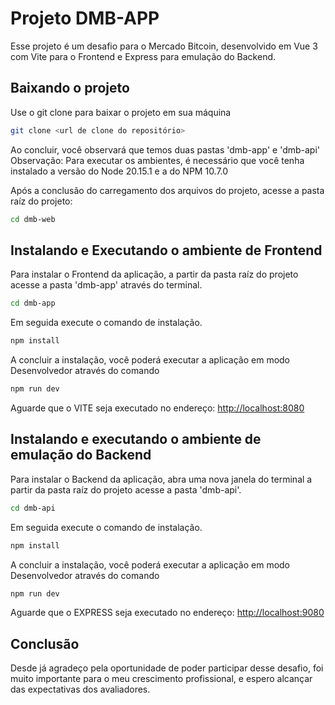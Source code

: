 # Projeto DMB-APP

Esse projeto é um desafio para o Mercado Bitcoin, desenvolvido em Vue 3 com Vite para o Frontend e Express para emulação do Backend.



## Baixando o projeto

Use o git clone para baixar o projeto em sua máquina
```sh
git clone <url de clone do repositório>
```
Ao concluir, você observará que temos duas pastas 'dmb-app' e  'dmb-api'
Observação: Para executar os ambientes, é necessário que você tenha instalado a versão do Node 20.15.1 e a do NPM 10.7.0

Após a conclusão do carregamento dos arquivos do projeto, acesse a pasta raíz do projeto:
```sh
cd dmb-web
```



## Instalando e Executando o ambiente de Frontend

Para instalar o Frontend da aplicação, a partir da pasta raíz do projeto acesse a pasta 'dmb-app' através do terminal.
```sh
cd dmb-app
```
Em seguida execute o comando de instalação.
```sh
npm install
```
A concluir a instalação, você poderá executar a aplicação em modo Desenvolvedor através do comando
```sh
npm run dev
```
Aguarde que o VITE seja executado no endereço:
[http://localhost:8080](http://localhost:8080)



## Instalando e executando o ambiente de emulação do Backend

Para instalar o Backend da aplicação, abra uma nova janela do terminal a partir da pasta raíz do projeto acesse a pasta 'dmb-api'.
```sh
cd dmb-api
```
Em seguida execute o comando de instalação.
```sh
npm install
```
A concluir a instalação, você poderá executar a aplicação em modo Desenvolvedor através do comando
```sh
npm run dev
```
Aguarde que o EXPRESS seja executado no endereço:
[http://localhost:9080](http://localhost:9080)



## Conclusão

Desde já agradeço pela oportunidade de poder participar desse desafio, foi muito importante para o meu crescimento profissional, e espero alcançar das expectativas dos avaliadores.
